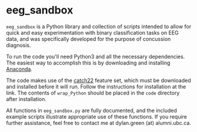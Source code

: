 # eeg_sandbox

`eeg_sandbox` is a Python library and collection of scripts intended to allow for quick and easy experimentation with binary classification tasks on EEG data, and was specifically developed for the purpose of concussion diagnosis.

To run the code you'll need Python3 and all the necessary dependencies. The easiest way to accomplish this is by downloading and installing [Anaconda](https://docs.anaconda.com/anaconda/install/).

The code makes use of the [catch22](https://github.com/chlubba/catch22) feature set, which must be downloaded and installed before it will run. Follow the instructions for installation at the link. The contents of `wrap_Python` should be placed in the `code` directory after installation.

All functions in `eeg_sandbox.py` are fully documented, and the included example scripts illustrate appropriate use of these functions. If you require further assistance, feel free to contact me at dylan.green (at) alumni.ubc.ca.   
